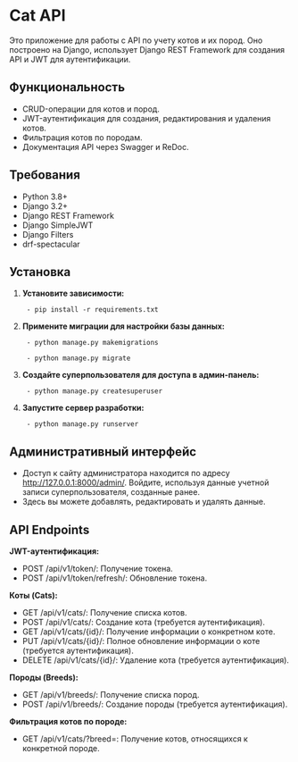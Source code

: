 # Cat API 

Это приложение для работы с API по учету котов и их пород. Оно построено на Django, использует Django REST Framework для создания API и JWT для аутентификации.

## Функциональность

- CRUD-операции для котов и пород.
- JWT-аутентификация для создания, редактирования и удаления котов.
- Фильтрация котов по породам.
- Документация API через Swagger и ReDoc.

## Требования

- Python 3.8+
- Django 3.2+
- Django REST Framework
- Django SimpleJWT
- Django Filters
- drf-spectacular

## Установка

1. **Установите зависимости:** 
    
        - pip install -r requirements.txt

2. **Примените миграции для настройки базы данных:**

        - python manage.py makemigrations
     
        - python manage.py migrate

3. **Создайте суперпользователя для доступа в админ-панель:**

        - python manage.py createsuperuser

4. **Запустите сервер разработки:**

        - python manage.py runserver

## Административный интерфейс 

* Доступ к сайту администратора находится по адресу  http://127.0.0.1:8000/admin/. Войдите, используя данные учетной записи суперпользователя, созданные ранее.
* Здесь вы можете добавлять, редактировать и удалять данные.

## API Endpoints

**JWT-аутентификация:**

- POST /api/v1/token/: Получение токена.
- POST /api/v1/token/refresh/: Обновление токена.

**Коты (Cats):**

- GET /api/v1/cats/: Получение списка котов.
- POST /api/v1/cats/: Создание кота (требуется аутентификация).
- GET /api/v1/cats/{id}/: Получение информации о конкретном коте.
- PUT /api/v1/cats/{id}/: Полное обновление информации о коте (требуется аутентификация).
- DELETE /api/v1/cats/{id}/: Удаление кота (требуется аутентификация).

**Породы (Breeds):**

- GET /api/v1/breeds/: Получение списка пород.
- POST /api/v1/breeds/: Создание породы (требуется аутентификация).


**Фильтрация котов по породе:**

- GET /api/v1/cats/?breed=<id>: Получение котов, относящихся к конкретной породе.